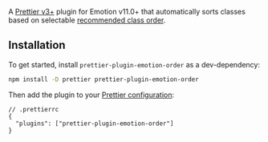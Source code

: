 
A [Prettier v3+](https://prettier.io/) plugin for Emotion v11.0+ that automatically sorts classes based on selectable [recommended class order]().

## Installation

To get started, install `prettier-plugin-emotion-order` as a dev-dependency:

```sh
npm install -D prettier prettier-plugin-emotion-order
```

Then add the plugin to your [Prettier configuration](https://prettier.io/docs/en/configuration.html):

```json5
// .prettierrc
{
  "plugins": ["prettier-plugin-emotion-order"]
}
```